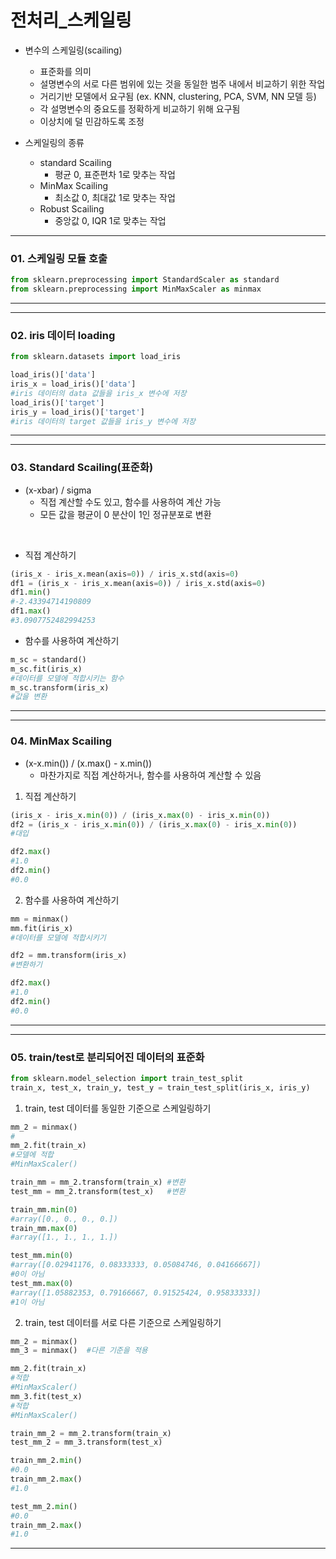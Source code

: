 # 전처리_스케일링



- 변수의 스케일링(scailing)
  - 표준화를 의미
  - 설명변수의 서로 다른 범위에 있는 것을 동일한 범주 내에서 비교하기 위한 작업 
  - 거리기반 모델에서 요구됨 (ex. KNN, clustering, PCA, SVM, NN 모델 등)
  - 각 설명변수의 중요도를 정확하게 비교하기 위해 요구됨
  - 이상치에 덜 민감하도록 조정

- 스케일링의 종류
  - standard Scailing
    - 평균 0, 표준편차 1로 맞추는 작업
  - MinMax Scailing
    - 최소값 0, 최대값 1로 맞추는 작업
  - Robust Scailing
    - 중앙값 0, IQR 1로 맞추는 작업



---

### 01. 스케일링 모듈 호출

```python
from sklearn.preprocessing import StandardScaler as standard
from sklearn.preprocessing import MinMaxScaler as minmax
```

---



---

### 02. iris 데이터 loading

```python
from sklearn.datasets import load_iris

load_iris()['data']
iris_x = load_iris()['data']
#iris 데이터의 data 값들을 iris_x 변수에 저장
load_iris()['target']
iris_y = load_iris()['target']
#iris 데이터의 target 값들을 iris_y 변수에 저장  
```

---



---

### 03. Standard Scailing(표준화)

- (x-xbar) / sigma
  - 직접 계산할 수도 있고, 함수를 사용하여 계산 가능
  - 모든 값을 평균이 0 분산이 1인 정규분포로 변환

​		

- 직접 계산하기

```python
(iris_x - iris_x.mean(axis=0)) / iris_x.std(axis=0)
df1 = (iris_x - iris_x.mean(axis=0)) / iris_x.std(axis=0)
df1.min() 
#-2.43394714190809
df1.max() 
#3.0907752482994253
```



- 함수를 사용하여 계산하기

```python
m_sc = standard()
m_sc.fit(iris_x)
#데이터를 모델에 적합시키는 함수
m_sc.transform(iris_x)
#값을 변환
```

---



---

### 04. MinMax Scailing

- (x-x.min()) / (x.max() - x.min())
  - 마찬가지로 직접 계산하거나, 함수를 사용하여 계산할 수 있음



1. 직접 계산하기

```python
(iris_x - iris_x.min(0)) / (iris_x.max(0) - iris_x.min(0))
df2 = (iris_x - iris_x.min(0)) / (iris_x.max(0) - iris_x.min(0))
#대입

df2.max() 
#1.0
df2.min() 
#0.0
```

2. 함수를 사용하여 계산하기

```python
mm = minmax()
mm.fit(iris_x) 
#데이터를 모델에 적합시키기

df2 = mm.transform(iris_x)
#변환하기

df2.max() 
#1.0
df2.min() 
#0.0
```

---



---

### 05. train/test로 분리되어진 데이터의 표준화

```python
from sklearn.model_selection import train_test_split
train_x, test_x, train_y, test_y = train_test_split(iris_x, iris_y)
```



1. train, test 데이터를 동일한 기준으로 스케일링하기

```python
mm_2 = minmax()
#
mm_2.fit(train_x)
#모델에 적합
#MinMaxScaler()

train_mm = mm_2.transform(train_x) #변환
test_mm = mm_2.transform(test_x)   #변환

train_mm.min(0) 
#array([0., 0., 0., 0.])
train_mm.max(0) 
#array([1., 1., 1., 1.])

test_mm.min(0) 
#array([0.02941176, 0.08333333, 0.05084746, 0.04166667])
#0이 아님 
test_mm.max(0) 
#array([1.05882353, 0.79166667, 0.91525424, 0.95833333])
#1이 아님
```



2. train, test 데이터를 서로 다른 기준으로 스케일링하기

```python
mm_2 = minmax()
mm_3 = minmax()  #다른 기준을 적용

mm_2.fit(train_x)
#적합
#MinMaxScaler()
mm_3.fit(test_x)
#적합
#MinMaxScaler()

train_mm_2 = mm_2.transform(train_x)
test_mm_2 = mm_3.transform(test_x)

train_mm_2.min() 
#0.0
train_mm_2.max() 
#1.0

test_mm_2.min() 
#0.0
train_mm_2.max() 
#1.0
```

---

